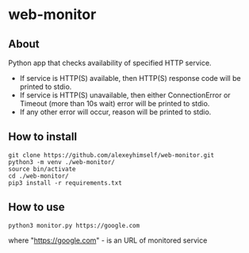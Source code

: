 # web-monitor

## About
Python app that checks availability of specified HTTP service.
* If service is HTTP(S) available, then HTTP(S) response code will be printed to stdio.
* If service is HTTP(S) unavailable, then either ConnectionError or Timeout (more than 10s wait) error will be printed to stdio.
* If any other error will occur, reason will be printed to stdio.

## How to install
```
git clone https://github.com/alexeyhimself/web-monitor.git
python3 -m venv ./web-monitor/
source bin/activate
cd ./web-monitor/
pip3 install -r requirements.txt
```

## How to use
```
python3 monitor.py https://google.com
```
where "https://google.com" - is an URL of monitored service
